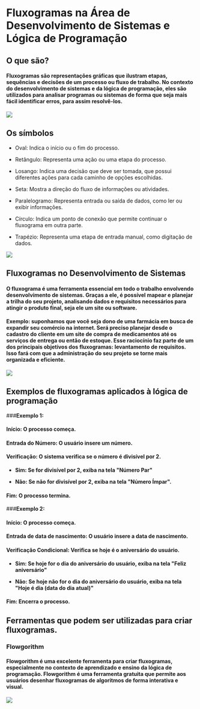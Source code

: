 # Fluxogramas na Área de Desenvolvimento de Sistemas e Lógica de Programação

## O que são?

#### Fluxogramas são representações gráficas que ilustram etapas, sequências e decisões de um processo ou fluxo de trabalho. No contexto do desenvolvimento de sistemas e da lógica de programação, eles são utilizados para analisar programas ou sistemas de forma que seja mais fácil identificar erros, para assim resolvê-los.
![](https://ferramentasdaqualidade.org/wp-content/uploads/2016/11/Capturar_2016_12_23_14_15_52_123.png)

## Os símbolos

- Oval: Indica o início ou o fim do processo.

- Retângulo: Representa uma ação ou uma etapa do processo.

- Losango: Indica uma decisão que deve ser tomada, que possui diferentes ações para cada caminho de opções escolhidas.

- Seta: Mostra a direção do fluxo de informações ou atividades.

- Paralelogramo: Representa entrada ou saída de dados, como ler ou exibir informações.

- Círculo: Indica um ponto de conexão que permite continuar o fluxograma em outra parte.

- Trapézio: Representa uma etapa de entrada manual, como digitação de dados.

![](https://assets-site.staticpipefy.com/production/wp-content/uploads/2023/06/Workflow-Symbols-pt-2x-960x552.png)

## Fluxogramas no Desenvolvimento de Sistemas

#### O fluxograma é uma ferramenta essencial em todo o trabalho envolvendo desenvolvimento de sistemas. Graças a ele, é possível mapear e planejar a trilha do seu projeto, analisando dados e requisitos necessários para atingir o produto final, seja ele um site ou software.

#### Exemplo: suponhamos que você seja dono de uma farmácia em busca de expandir seu comércio na internet. Será preciso planejar desde o cadastro do cliente em um site de compra de medicamentos até os serviços de entrega ou então de estoque. Esse raciocínio faz parte de um dos principais objetivos dos fluxogramas: levantamento de requisitos. Isso fará com que a administração do seu projeto se torne mais organizada e eficiente.
![](https://robsoncamargo.com.br/files/thumbs/blog_0462-mapeamento-de-processos-1-800x417.jpg?v=1639600178)

## Exemplos de fluxogramas aplicados à lógica de programação

###__Exemplo 1:__
#### Início: O processo começa.

#### Entrada do Número: O usuário insere um número.

#### Verificação: O sistema verifica se o número é divisível por 2.

- __Sim: Se for divisível por 2, exiba na tela "Número Par"__

- __Não: Se não for divisível por 2, exiba na tela "Número Ímpar".__

#### Fim: O processo termina.

###__Exemplo 2:__

#### Início: O processo começa.

#### Entrada de data de nascimento: O usuário insere a data de nascimento.

#### Verificação Condicional: Verifica se hoje é o aniversário do usuário.

- __Sim: Se hoje for o dia do aniversário do usuário, exiba na tela "Feliz aniversário"__

- __Não: Se hoje não for o dia do aniversário do usuário, exiba na tela "Hoje é dia (data do dia atual)"__

#### Fim: Encerra o processo.

## Ferramentas que podem ser utilizadas para criar fluxogramas.

### Flowgorithm
#### Flowgorithm é uma excelente ferramenta para criar fluxogramas, especialmente no contexto de aprendizado e ensino da lógica de programação. Flowgorithm é uma ferramenta gratuita que permite aos usuários desenhar fluxogramas de algoritmos de forma interativa e visual.

![](https://www.testingdocs.com/wp-content/uploads/flowgorithm-logo.png)
